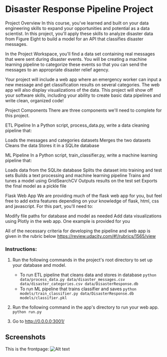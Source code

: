# Disaster Response Pipeline Project

Project Overview In this course, you've learned and built on your data engineering skills to expand your opportunities and potential as a data scientist. In this project, you'll apply these skills to analyze disaster data from Figure Eight to build a model for an API that classifies disaster messages.

In the Project Workspace, you'll find a data set containing real messages that were sent during disaster events. You will be creating a machine learning pipeline to categorize these events so that you can send the messages to an appropriate disaster relief agency.

Your project will include a web app where an emergency worker can input a new message and get classification results on several categories. The web app will also display visualizations of the data. This project will show off your software skills, including your ability to create basic data pipelines and write clean, organized code!

Project Components There are three components we'll need to complete for this project.

ETL Pipeline In a Python script, process_data.py, write a data cleaning pipeline that: 

Loads the messages and categories datasets 
Merges the two datasets 
Cleans the data 
Stores it in a SQLite database 

ML Pipeline In a Python script, train_classifier.py, write a machine learning pipeline that: 

Loads data from the SQLite database 
Splits the dataset into training and test sets 
Builds a text processing and machine learning pipeline 
Trains and tunes a model using GridSearchCV Outputs results on the test set 
Exports the final model as a pickle file

Flask Web App
We are providing much of the flask web app for you, but feel free to add extra features depending on your knowledge of flask, html, css and javascript. For this part, you'll need to:

Modify file paths for database and model as needed
Add data visualizations using Plotly in the web app. One example is provided for you

All of the necessary criteria for developing the pipeline and web app is given in the rubric below https://review.udacity.com/#!/rubrics/1565/view


### Instructions:
1. Run the following commands in the project's root directory to set up your database and model.

    - To run ETL pipeline that cleans data and stores in database
        `python data/process_data.py data/disaster_messages.csv data/disaster_categories.csv data/DisasterResponse.db`
    - To run ML pipeline that trains classifier and saves
        `python models/train_classifier.py data/DisasterResponse.db models/classifier.pkl`

2. Run the following command in the app's directory to run your web app.
    `python run.py`

3. Go to http://0.0.0.0:3001/


## Screenshots
This is the frontpage:
![Alt text](https://github.com/Benzula/Disaster-Pipeline/blob/master/Screenshot.PNG?raw=true "Screenshot")
